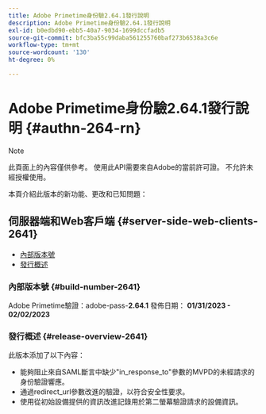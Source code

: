 ```yaml
---
title: Adobe Primetime身份驗2.64.1發行說明
description: Adobe Primetime身份驗2.64.1發行說明
exl-id: b0edbd90-ebb5-40a7-9034-1699dccfadb5
source-git-commit: bfc3ba55c99daba561255760baf273b6538a3c6e
workflow-type: tm+mt
source-wordcount: '130'
ht-degree: 0%

---
```


# Adobe Primetime身份驗2.64.1發行說明 {#authn-264-rn}

>[!NOTE]
>
>此頁面上的內容僅供參考。 使用此API需要來自Adobe的當前許可證。 不允許未經授權使用。

本頁介紹此版本的新功能、更改和已知問題：

## 伺服器端和Web客戶端 {#server-side-web-clients-2641}

* [內部版本號](#build-number-2641)
* [發行概述](#release-overview-2641)

### 內部版本號 {#build-number-2641}

Adobe Primetime驗證：adobe-pass-**2.64.1**
發佈日期： **01/31/2023 - 02/02/2023**

### 發行概述 {#release-overview-2641}

此版本添加了以下內容：

* 能夠阻止來自SAML斷言中缺少&quot;in_response_to&quot;參數的MVPD的未經請求的身份驗證響應。
* 通過redirect_url參數改進的驗證，以符合安全性要求。
* 使用從初始設備提供的資訊改進記錄用於第二螢幕驗證請求的設備資訊。

